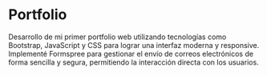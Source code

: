 # Portfolio
Desarrollo de mi primer portfolio web utilizando tecnologías como Bootstrap, JavaScript y CSS para lograr una interfaz moderna y responsive. Implementé Formspree para gestionar el envío de correos electrónicos de forma sencilla y segura, permitiendo la interacción directa con los usuarios.
